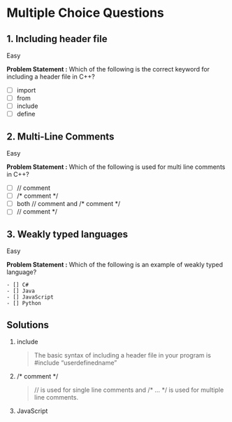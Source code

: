 # Multiple Choice Questions

## 1. Including header file
Easy

**Problem Statement :** Which of the following is the correct keyword for including a header file in C++?
- [ ] import
- [ ] from
- [ ] include
- [ ] define

## 2. Multi-Line Comments
Easy

**Problem Statement :** Which of the following is used for multi line comments in C++?
- [ ] // comment
- [ ] /* comment */
- [ ] both // comment and /* comment */
- [ ] // comment */

## 3. Weakly typed languages
Easy

**Problem Statement :** Which of the following is an example of weakly typed language?
```
- [] C#
- [] Java
- [] JavaScript
- [] Python
```

## Solutions
1. include
   > The basic syntax of including a header file in your program is #include “userdefinedname”

2. /* comment */
   > // is used for single line comments and /* … */ is used for multiple line comments.

3. JavaScript
